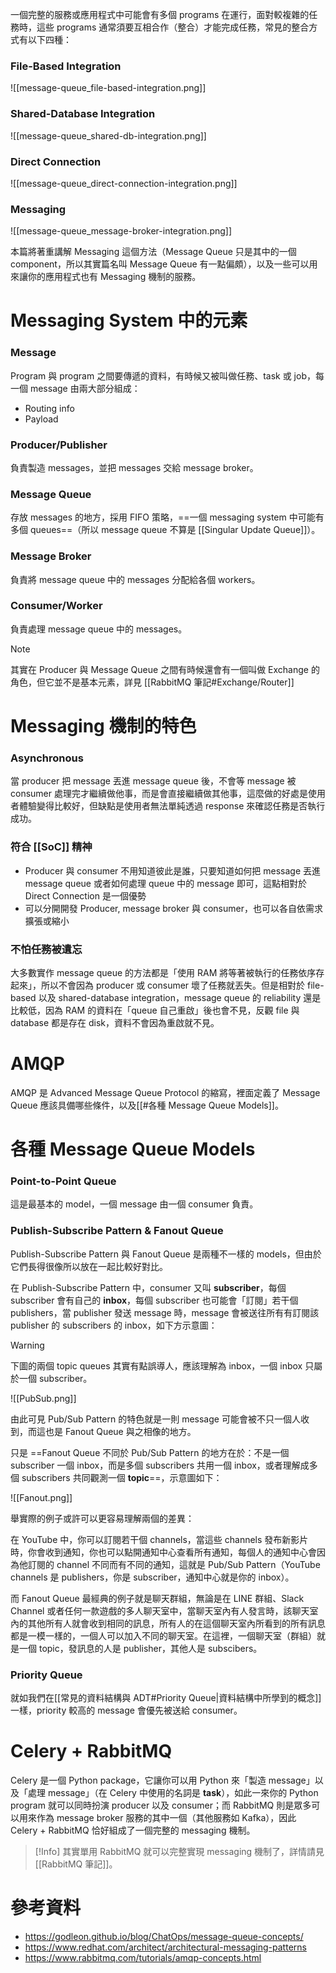 一個完整的服務或應用程式中可能會有多個 programs 在運行，面對較複雜的任務時，這些 programs 通常須要互相合作（整合）才能完成任務，常見的整合方式有以下四種：

### File-Based Integration

![[message-queue_file-based-integration.png]]

### Shared-Database Integration

![[message-queue_shared-db-integration.png]]

### Direct Connection

![[message-queue_direct-connection-integration.png]]

### Messaging

![[message-queue_message-broker-integration.png]]

本篇將著重講解 Messaging 這個方法（Message Queue 只是其中的一個 component，所以其實篇名叫 Message Queue 有一點偏頗），以及一些可以用來讓你的應用程式也有 Messaging 機制的服務。

# Messaging System 中的元素

### Message

Program 與 program 之間要傳遞的資料，有時候又被叫做任務、task 或 job，每一個 message 由兩大部分組成：

- Routing info
- Payload

### Producer/Publisher

負責製造 messages，並把 messages 交給 message broker。

### Message Queue

存放 messages 的地方，採用 FIFO 策略，==一個 messaging system 中可能有多個 queues==（所以 message queue 不算是 [[Singular Update Queue]]）。

### Message Broker

負責將 message queue 中的 messages 分配給各個 workers。

### Consumer/Worker

負責處理 message queue 中的 messages。

>[!Note]
>其實在 Producer 與 Message Queue 之間有時候還會有一個叫做 Exchange 的角色，但它並不是基本元素，詳見 [[RabbitMQ 筆記#Exchange/Router]]

# Messaging 機制的特色

### Asynchronous

當 producer 把 message 丟進 message queue 後，不會等 message 被 consumer 處理完才繼續做他事，而是會直接繼續做其他事，這麼做的好處是使用者體驗變得比較好，但缺點是使用者無法單純透過 response 來確認任務是否執行成功。

### 符合 [[SoC]] 精神

- Producer 與 consumer 不用知道彼此是誰，只要知道如何把 message 丟進 message queue 或者如何處理 queue 中的 message 即可，這點相對於 Direct Connection 是一個優勢
- 可以分開開發 Producer, message broker 與 consumer，也可以各自依需求擴張或縮小

### 不怕任務被遺忘

大多數實作 message queue 的方法都是「使用 RAM 將等著被執行的任務依序存起來」，所以不會因為 producer 或 consumer 壞了任務就丟失。但是相對於 file-based 以及 shared-database integration，message queue 的 reliability 還是比較低，因為 RAM 的資料在「queue 自己重啟」後也會不見，反觀 file 與 database 都是存在 disk，資料不會因為重啟就不見。

# AMQP

AMQP 是 Advanced Message Queue Protocol 的縮寫，裡面定義了 Message Queue 應該具備哪些條件，以及[[#各種 Message Queue Models]]。

# 各種 Message Queue Models

### Point-to-Point Queue

這是最基本的 model，一個 message 由一個 consumer 負責。

### Publish-Subscribe Pattern & Fanout Queue

Publish-Subscribe Pattern 與 Fanout Queue 是兩種不一樣的 models，但由於它們長得很像所以放在一起比較好對比。

在 Publish-Subscribe Pattern 中，consumer 又叫 **subscriber**，每個 subscriber 會有自己的 **inbox**，每個 subscriber 也可能會「訂閱」若干個 publishers，當 publisher 發送 message 時，message 會被送往所有有訂閱該 publisher 的 subscribers 的 inbox，如下方示意圖：

>[!Warning]
>下圖的兩個 topic queues 其實有點誤導人，應該理解為 inbox，一個 inbox 只屬於一個 subscriber。

![[PubSub.png]]

由此可見 Pub/Sub Pattern 的特色就是一則 message 可能會被不只一個人收到，而這也是 Fanout Queue 與之相像的地方。

只是 ==Fanout Queue 不同於 Pub/Sub Pattern 的地方在於：不是一個 subscriber 一個 inbox，而是多個 subscribers 共用一個 inbox，或者理解成多個 subscribers 共同觀測一個 **topic**==，示意圖如下：

![[Fanout.png]]

舉實際的例子或許可以更容易理解兩個的差異：

在 YouTube 中，你可以訂閱若干個 channels，當這些 channels 發布新影片時，你會收到通知，你也可以點開通知中心查看所有通知，每個人的通知中心會因為他訂閱的 channel 不同而有不同的通知，這就是 Pub/Sub Pattern（YouTube channels 是 publishers，你是 subscriber，通知中心就是你的 inbox）。

而 Fanout Queue 最經典的例子就是聊天群組，無論是在 LINE 群組、Slack Channel 或者任何一款遊戲的多人聊天室中，當聊天室內有人發言時，該聊天室內的其他所有人就會收到相同的訊息，所有人的在這個聊天室內所看到的所有訊息都是一模一樣的，一個人可以加入不同的聊天室。在這裡，一個聊天室（群組）就是一個 topic，發訊息的人是 publisher，其他人是 subscibers。

### Priority Queue

就如我們在[[常見的資料結構與 ADT#Priority Queue|資料結構中所學到的概念]]一樣，priority 較高的 message 會優先被送給 consumer。

# Celery + RabbitMQ

Celery 是一個 Python package，它讓你可以用 Python 來「製造 message」以及「處理 message」（在 Celery 中使用的名詞是 **task**），如此一來你的 Python program 就可以同時扮演 producer 以及 consumer；而 RabbitMQ 則是眾多可以用來作為 message broker 服務的其中一個（其他服務如 Kafka），因此 Celery + RabbitMQ 恰好組成了一個完整的 messaging 機制。

>[!Info]
>其實單用 RabbitMQ 就可以完整實現 messaging 機制了，詳情請見 [[RabbitMQ 筆記]]。

# 參考資料

- <https://godleon.github.io/blog/ChatOps/message-queue-concepts/>
- <https://www.redhat.com/architect/architectural-messaging-patterns>
- https://www.rabbitmq.com/tutorials/amqp-concepts.html
